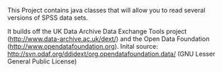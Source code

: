 This Project contains java classes that will allow you to read several versions of SPSS data sets.

It builds off the UK Data Archive Data Exchange Tools project (http://www.data-archive.ac.uk/dext/) and the Open Data Foundation (http://www.opendatafoundation.org). Inital source: http://svn.odaf.org/ddidext/org.opendatafoundation.data/ (GNU Lesser General Public License)
